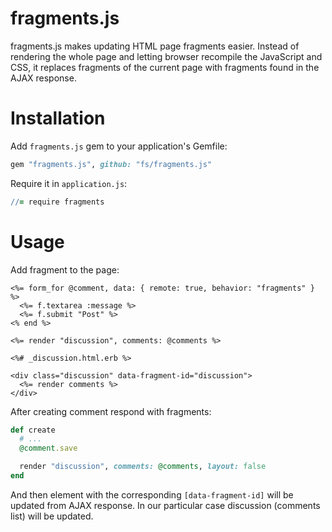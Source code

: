 fragments.js
============

fragments.js makes updating HTML page fragments easier. Instead of rendering the whole page and
letting browser recompile the JavaScript and CSS, it replaces fragments of the current page
with fragments found in the AJAX response.


Installation
===============

Add `fragments.js` gem to your application's Gemfile:

```ruby
gem "fragments.js", github: "fs/fragments.js"
```

Require it in `application.js`:

```coffeescript
//= require fragments
```

Usage
===============

Add fragment to the page:

```erb
<%= form_for @comment, data: { remote: true, behavior: "fragments" } %>
  <%= f.textarea :message %>
  <%= f.submit "Post" %>
<% end %>

<%= render "discussion", comments: @comments %>
```

```erb
<%# _discussion.html.erb %>

<div class="discussion" data-fragment-id="discussion">
  <%= render comments %>
</div>
```

After creating comment respond with fragments:

```ruby
def create
  # ...
  @comment.save

  render "discussion", comments: @comments, layout: false
end
```

And then element with the corresponding `[data-fragment-id]` will be updated from AJAX response.
In our particular case discussion (comments list) will be updated.
